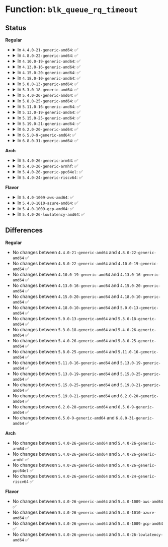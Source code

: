 # Function: <code>blk_queue_rq_timeout</code>

## Status
<b>Regular</b>
<ul>
<li>
<details>
<summary>In <code>4.4.0-21-generic-amd64</code>: ✅</summary>

```c
void blk_queue_rq_timeout(struct request_queue * q, unsigned int timeout)
```

```json
{
  "name": "blk_queue_rq_timeout",
  "collision_type": "Unique Global",
  "inline_type": "No",
  "funcs": [
    {
      "addr": 18446744071582768752,
      "name": "blk_queue_rq_timeout",
      "external": true,
      "loc": "block/blk-settings.c:62",
      "file": "block/blk-settings.c",
      "inline": "seen, unknown",
      "caller_inline": [],
      "caller_func": [
        "block/blk-mq.c:blk_mq_init_allocated_queue",
        "block/bsg-lib.c:bsg_setup_queue",
        "drivers/scsi/scsi_sysfs.c:sdev_store_timeout",
        "drivers/scsi/sd.c:sd_probe",
        "drivers/scsi/sd.c:sd_probe",
        "drivers/scsi/sr.c:sr_probe"
      ]
    }
  ],
  "symbols": [
    {
      "addr": 18446744071582768752,
      "name": "blk_queue_rq_timeout",
      "section": ".text",
      "bind": "STB_GLOBAL",
      "size": 17
    }
  ]
}
```
</details>
</li>
<li>
<details>
<summary>In <code>4.8.0-22-generic-amd64</code>: ✅</summary>

```c
void blk_queue_rq_timeout(struct request_queue * q, unsigned int timeout)
```

```json
{
  "name": "blk_queue_rq_timeout",
  "collision_type": "Unique Global",
  "inline_type": "No",
  "funcs": [
    {
      "addr": 18446744071583047120,
      "name": "blk_queue_rq_timeout",
      "external": true,
      "loc": "block/blk-settings.c:62",
      "file": "block/blk-settings.c",
      "inline": "seen, unknown",
      "caller_inline": [],
      "caller_func": [
        "block/blk-mq.c:blk_mq_init_allocated_queue",
        "block/bsg-lib.c:bsg_setup_queue",
        "drivers/scsi/scsi_sysfs.c:sdev_store_timeout",
        "drivers/scsi/sd.c:sd_probe",
        "drivers/scsi/sd.c:sd_probe",
        "drivers/scsi/sr.c:sr_probe"
      ]
    }
  ],
  "symbols": [
    {
      "addr": 18446744071583047120,
      "name": "blk_queue_rq_timeout",
      "section": ".text",
      "bind": "STB_GLOBAL",
      "size": 17
    }
  ]
}
```
</details>
</li>
<li>
<details>
<summary>In <code>4.10.0-19-generic-amd64</code>: ✅</summary>

```c
void blk_queue_rq_timeout(struct request_queue * q, unsigned int timeout)
```

```json
{
  "name": "blk_queue_rq_timeout",
  "collision_type": "Unique Global",
  "inline_type": "No",
  "funcs": [
    {
      "addr": 18446744071583152704,
      "name": "blk_queue_rq_timeout",
      "external": true,
      "loc": "block/blk-settings.c:63",
      "file": "block/blk-settings.c",
      "inline": "seen, unknown",
      "caller_inline": [],
      "caller_func": [
        "block/blk-mq.c:blk_mq_init_allocated_queue",
        "block/bsg-lib.c:bsg_setup_queue",
        "drivers/scsi/scsi_sysfs.c:sdev_store_timeout",
        "drivers/scsi/sd.c:sd_probe",
        "drivers/scsi/sd.c:sd_probe",
        "drivers/scsi/sr.c:sr_probe"
      ]
    }
  ],
  "symbols": [
    {
      "addr": 18446744071583152704,
      "name": "blk_queue_rq_timeout",
      "section": ".text",
      "bind": "STB_GLOBAL",
      "size": 17
    }
  ]
}
```
</details>
</li>
<li>
<details>
<summary>In <code>4.13.0-16-generic-amd64</code>: ✅</summary>

```c
void blk_queue_rq_timeout(struct request_queue * q, unsigned int timeout)
```

```json
{
  "name": "blk_queue_rq_timeout",
  "collision_type": "Unique Global",
  "inline_type": "No",
  "funcs": [
    {
      "addr": 18446744071583210048,
      "name": "blk_queue_rq_timeout",
      "external": true,
      "loc": "block/blk-settings.c:63",
      "file": "block/blk-settings.c",
      "inline": "seen, unknown",
      "caller_inline": [],
      "caller_func": [
        "block/blk-mq.c:blk_mq_init_allocated_queue",
        "block/bsg-lib.c:bsg_setup_queue",
        "drivers/scsi/scsi_sysfs.c:sdev_store_timeout",
        "drivers/scsi/sd.c:sd_probe",
        "drivers/scsi/sd.c:sd_probe",
        "drivers/scsi/sr.c:sr_probe"
      ]
    }
  ],
  "symbols": [
    {
      "addr": 18446744071583210048,
      "name": "blk_queue_rq_timeout",
      "section": ".text",
      "bind": "STB_GLOBAL",
      "size": 17
    }
  ]
}
```
</details>
</li>
<li>
<details>
<summary>In <code>4.15.0-20-generic-amd64</code>: ✅</summary>

```c
void blk_queue_rq_timeout(struct request_queue * q, unsigned int timeout)
```

```json
{
  "name": "blk_queue_rq_timeout",
  "collision_type": "Unique Global",
  "inline_type": "No",
  "funcs": [
    {
      "addr": 18446744071583386656,
      "name": "blk_queue_rq_timeout",
      "external": true,
      "loc": "block/blk-settings.c:63",
      "file": "block/blk-settings.c",
      "inline": "seen, unknown",
      "caller_inline": [],
      "caller_func": [
        "block/blk-mq.c:blk_mq_init_allocated_queue",
        "block/bsg-lib.c:bsg_setup_queue",
        "drivers/scsi/scsi_sysfs.c:sdev_store_timeout",
        "drivers/scsi/sd.c:sd_probe",
        "drivers/scsi/sd.c:sd_probe",
        "drivers/scsi/sr.c:sr_probe"
      ]
    }
  ],
  "symbols": [
    {
      "addr": 18446744071583386656,
      "name": "blk_queue_rq_timeout",
      "section": ".text",
      "bind": "STB_GLOBAL",
      "size": 17
    }
  ]
}
```
</details>
</li>
<li>
<details>
<summary>In <code>4.18.0-10-generic-amd64</code>: ✅</summary>

```c
void blk_queue_rq_timeout(struct request_queue * q, unsigned int timeout)
```

```json
{
  "name": "blk_queue_rq_timeout",
  "collision_type": "Unique Global",
  "inline_type": "No",
  "funcs": [
    {
      "addr": 18446744071583596640,
      "name": "blk_queue_rq_timeout",
      "external": true,
      "loc": "block/blk-settings.c:63",
      "file": "block/blk-settings.c",
      "inline": "seen, unknown",
      "caller_inline": [],
      "caller_func": [
        "block/blk-mq.c:blk_mq_init_allocated_queue",
        "block/bsg-lib.c:bsg_setup_queue",
        "drivers/scsi/scsi_sysfs.c:sdev_store_timeout",
        "drivers/scsi/sd.c:sd_probe",
        "drivers/scsi/sd.c:sd_probe",
        "drivers/scsi/sr.c:sr_probe"
      ]
    }
  ],
  "symbols": [
    {
      "addr": 18446744071583596640,
      "name": "blk_queue_rq_timeout",
      "section": ".text",
      "bind": "STB_GLOBAL",
      "size": 17
    }
  ]
}
```
</details>
</li>
<li>
<details>
<summary>In <code>5.0.0-13-generic-amd64</code>: ✅</summary>

```c
void blk_queue_rq_timeout(struct request_queue * q, unsigned int timeout)
```

```json
{
  "name": "blk_queue_rq_timeout",
  "collision_type": "Unique Global",
  "inline_type": "No",
  "funcs": [
    {
      "addr": 18446744071583703040,
      "name": "blk_queue_rq_timeout",
      "external": true,
      "loc": "block/blk-settings.c:23",
      "file": "block/blk-settings.c",
      "inline": "seen, unknown",
      "caller_inline": [],
      "caller_func": [
        "block/blk-sysfs.c:queue_io_timeout_store",
        "block/blk-mq.c:blk_mq_init_allocated_queue",
        "block/bsg-lib.c:bsg_setup_queue",
        "drivers/scsi/scsi_sysfs.c:sdev_store_timeout",
        "drivers/scsi/sd.c:sd_probe",
        "drivers/scsi/sd.c:sd_probe",
        "drivers/scsi/sr.c:sr_probe"
      ]
    }
  ],
  "symbols": [
    {
      "addr": 18446744071583703040,
      "name": "blk_queue_rq_timeout",
      "section": ".text",
      "bind": "STB_GLOBAL",
      "size": 17
    }
  ]
}
```
</details>
</li>
<li>
<details>
<summary>In <code>5.3.0-18-generic-amd64</code>: ✅</summary>

```c
void blk_queue_rq_timeout(struct request_queue * q, unsigned int timeout)
```

```json
{
  "name": "blk_queue_rq_timeout",
  "collision_type": "Unique Global",
  "inline_type": "No",
  "funcs": [
    {
      "addr": 18446744071583891680,
      "name": "blk_queue_rq_timeout",
      "external": true,
      "loc": "block/blk-settings.c:24",
      "file": "block/blk-settings.c",
      "inline": "seen, unknown",
      "caller_inline": [],
      "caller_func": [
        "block/blk-sysfs.c:queue_io_timeout_store",
        "block/blk-mq.c:blk_mq_init_allocated_queue",
        "block/bsg-lib.c:bsg_setup_queue",
        "drivers/scsi/scsi_sysfs.c:sdev_store_timeout",
        "drivers/scsi/sd.c:sd_probe",
        "drivers/scsi/sd.c:sd_probe",
        "drivers/scsi/sr.c:sr_probe"
      ]
    }
  ],
  "symbols": [
    {
      "addr": 18446744071583891680,
      "name": "blk_queue_rq_timeout",
      "section": ".text",
      "bind": "STB_GLOBAL",
      "size": 17
    }
  ]
}
```
</details>
</li>
<li>
<details>
<summary>In <code>5.4.0-26-generic-amd64</code>: ✅</summary>

```c
void blk_queue_rq_timeout(struct request_queue * q, unsigned int timeout)
```

```json
{
  "name": "blk_queue_rq_timeout",
  "collision_type": "Unique Global",
  "inline_type": "No",
  "funcs": [
    {
      "addr": 18446744071583994976,
      "name": "blk_queue_rq_timeout",
      "external": true,
      "loc": "block/blk-settings.c:25",
      "file": "block/blk-settings.c",
      "inline": "seen, unknown",
      "caller_inline": [],
      "caller_func": [
        "block/blk-sysfs.c:queue_io_timeout_store",
        "block/blk-mq.c:blk_mq_init_allocated_queue",
        "block/bsg-lib.c:bsg_setup_queue",
        "drivers/scsi/scsi_sysfs.c:sdev_store_timeout",
        "drivers/scsi/sd.c:sd_probe",
        "drivers/scsi/sd.c:sd_probe",
        "drivers/scsi/sr.c:sr_probe"
      ]
    }
  ],
  "symbols": [
    {
      "addr": 18446744071583994976,
      "name": "blk_queue_rq_timeout",
      "section": ".text",
      "bind": "STB_GLOBAL",
      "size": 17
    }
  ]
}
```
</details>
</li>
<li>
<details>
<summary>In <code>5.8.0-25-generic-amd64</code>: ✅</summary>

```c
void blk_queue_rq_timeout(struct request_queue * q, unsigned int timeout)
```

```json
{
  "name": "blk_queue_rq_timeout",
  "collision_type": "Unique Global",
  "inline_type": "No",
  "funcs": [
    {
      "addr": 18446744071584384064,
      "name": "blk_queue_rq_timeout",
      "external": true,
      "loc": "block/blk-settings.c:25",
      "file": "block/blk-settings.c",
      "inline": "seen, unknown",
      "caller_inline": [],
      "caller_func": [
        "block/blk-sysfs.c:queue_io_timeout_store",
        "block/blk-mq.c:blk_mq_init_allocated_queue",
        "block/bsg-lib.c:bsg_setup_queue",
        "drivers/scsi/scsi_sysfs.c:sdev_store_timeout",
        "drivers/scsi/sd.c:sd_probe",
        "drivers/scsi/sd.c:sd_probe",
        "drivers/scsi/sr.c:sr_probe"
      ]
    }
  ],
  "symbols": [
    {
      "addr": 18446744071584384064,
      "name": "blk_queue_rq_timeout",
      "section": ".text",
      "bind": "STB_GLOBAL",
      "size": 17
    }
  ]
}
```
</details>
</li>
<li>
<details>
<summary>In <code>5.11.0-16-generic-amd64</code>: ✅</summary>

```c
void blk_queue_rq_timeout(struct request_queue * q, unsigned int timeout)
```

```json
{
  "name": "blk_queue_rq_timeout",
  "collision_type": "Unique Global",
  "inline_type": "No",
  "funcs": [
    {
      "addr": 18446744071584498048,
      "name": "blk_queue_rq_timeout",
      "external": true,
      "loc": "block/blk-settings.c:25",
      "file": "block/blk-settings.c",
      "inline": "seen, unknown",
      "caller_inline": [],
      "caller_func": [
        "block/blk-sysfs.c:queue_io_timeout_store",
        "block/blk-mq.c:blk_mq_init_allocated_queue",
        "block/bsg-lib.c:bsg_setup_queue",
        "drivers/scsi/scsi_sysfs.c:sdev_store_timeout",
        "drivers/scsi/sd.c:sd_probe",
        "drivers/scsi/sd.c:sd_probe",
        "drivers/scsi/sr.c:sr_probe"
      ]
    }
  ],
  "symbols": [
    {
      "addr": 18446744071584498048,
      "name": "blk_queue_rq_timeout",
      "section": ".text",
      "bind": "STB_GLOBAL",
      "size": 17
    }
  ]
}
```
</details>
</li>
<li>
<details>
<summary>In <code>5.13.0-19-generic-amd64</code>: ✅</summary>

```c
void blk_queue_rq_timeout(struct request_queue * q, unsigned int timeout)
```

```json
{
  "name": "blk_queue_rq_timeout",
  "collision_type": "Unique Global",
  "inline_type": "No",
  "funcs": [
    {
      "addr": 18446744071584532720,
      "name": "blk_queue_rq_timeout",
      "external": true,
      "loc": "block/blk-settings.c:20",
      "file": "block/blk-settings.c",
      "inline": "seen, unknown",
      "caller_inline": [],
      "caller_func": [
        "block/blk-sysfs.c:queue_io_timeout_store",
        "block/blk-mq.c:blk_mq_init_allocated_queue",
        "block/bsg-lib.c:bsg_setup_queue",
        "drivers/scsi/scsi_sysfs.c:sdev_store_timeout",
        "drivers/scsi/sd.c:sd_probe",
        "drivers/scsi/sd.c:sd_probe",
        "drivers/scsi/sr.c:sr_probe"
      ]
    }
  ],
  "symbols": [
    {
      "addr": 18446744071584532720,
      "name": "blk_queue_rq_timeout",
      "section": ".text",
      "bind": "STB_GLOBAL",
      "size": 17
    }
  ]
}
```
</details>
</li>
<li>
<details>
<summary>In <code>5.15.0-25-generic-amd64</code>: ✅</summary>

```c
void blk_queue_rq_timeout(struct request_queue * q, unsigned int timeout)
```

```json
{
  "name": "blk_queue_rq_timeout",
  "collision_type": "Unique Global",
  "inline_type": "No",
  "funcs": [
    {
      "addr": 18446744071584943632,
      "name": "blk_queue_rq_timeout",
      "external": true,
      "loc": "block/blk-settings.c:21",
      "file": "block/blk-settings.c",
      "inline": "seen, unknown",
      "caller_inline": [],
      "caller_func": [
        "block/blk-sysfs.c:queue_io_timeout_store",
        "block/blk-mq.c:blk_mq_init_allocated_queue",
        "block/bsg-lib.c:bsg_setup_queue",
        "drivers/scsi/scsi_sysfs.c:sdev_store_timeout",
        "drivers/scsi/sd.c:sd_probe",
        "drivers/scsi/sd.c:sd_probe",
        "drivers/scsi/sr.c:sr_probe"
      ]
    }
  ],
  "symbols": [
    {
      "addr": 18446744071584943632,
      "name": "blk_queue_rq_timeout",
      "section": ".text",
      "bind": "STB_GLOBAL",
      "size": 17
    }
  ]
}
```
</details>
</li>
<li>
<details>
<summary>In <code>5.19.0-21-generic-amd64</code>: ✅</summary>

```c
void blk_queue_rq_timeout(struct request_queue * q, unsigned int timeout)
```

```json
{
  "name": "blk_queue_rq_timeout",
  "collision_type": "Unique Global",
  "inline_type": "No",
  "funcs": [
    {
      "addr": 18446744071585646288,
      "name": "blk_queue_rq_timeout",
      "external": true,
      "loc": "block/blk-settings.c:21",
      "file": "block/blk-settings.c",
      "inline": "seen, unknown",
      "caller_inline": [],
      "caller_func": [
        "block/blk-sysfs.c:queue_io_timeout_store",
        "block/blk-mq.c:blk_mq_init_allocated_queue",
        "block/bsg-lib.c:bsg_setup_queue",
        "drivers/scsi/scsi_sysfs.c:sdev_store_timeout",
        "drivers/scsi/sd.c:sd_probe",
        "drivers/scsi/sd.c:sd_probe",
        "drivers/scsi/sr.c:sr_probe"
      ]
    }
  ],
  "symbols": [
    {
      "addr": 18446744071585646288,
      "name": "blk_queue_rq_timeout",
      "section": ".text",
      "bind": "STB_GLOBAL",
      "size": 25
    }
  ]
}
```
</details>
</li>
<li>
<details>
<summary>In <code>6.2.0-20-generic-amd64</code>: ✅</summary>

```c
void blk_queue_rq_timeout(struct request_queue * q, unsigned int timeout)
```

```json
{
  "name": "blk_queue_rq_timeout",
  "collision_type": "Unique Global",
  "inline_type": "No",
  "funcs": [
    {
      "addr": 18446744071586418576,
      "name": "blk_queue_rq_timeout",
      "external": true,
      "loc": "block/blk-settings.c:21",
      "file": "block/blk-settings.c",
      "inline": "seen, unknown",
      "caller_inline": [],
      "caller_func": [
        "block/blk-sysfs.c:queue_io_timeout_store",
        "block/blk-mq.c:blk_mq_init_allocated_queue",
        "block/bsg-lib.c:bsg_setup_queue",
        "drivers/scsi/scsi_sysfs.c:sdev_store_timeout",
        "drivers/scsi/sd.c:sd_probe",
        "drivers/scsi/sd.c:sd_probe",
        "drivers/scsi/sr.c:sr_probe"
      ]
    }
  ],
  "symbols": [
    {
      "addr": 18446744071586418576,
      "name": "blk_queue_rq_timeout",
      "section": ".text",
      "bind": "STB_GLOBAL",
      "size": 25
    }
  ]
}
```
</details>
</li>
<li>
<details>
<summary>In <code>6.5.0-9-generic-amd64</code>: ✅</summary>

```c
void blk_queue_rq_timeout(struct request_queue * q, unsigned int timeout)
```

```json
{
  "name": "blk_queue_rq_timeout",
  "collision_type": "Unique Global",
  "inline_type": "No",
  "funcs": [
    {
      "addr": 18446744071586666096,
      "name": "blk_queue_rq_timeout",
      "external": true,
      "loc": "block/blk-settings.c:22",
      "file": "block/blk-settings.c",
      "inline": "seen, unknown",
      "caller_inline": [],
      "caller_func": [
        "block/blk-sysfs.c:queue_io_timeout_store",
        "block/blk-mq.c:blk_mq_init_allocated_queue",
        "block/bsg-lib.c:bsg_setup_queue",
        "drivers/scsi/scsi_sysfs.c:sdev_store_timeout",
        "drivers/scsi/sd.c:sd_probe",
        "drivers/scsi/sd.c:sd_probe",
        "drivers/scsi/sr.c:sr_probe"
      ]
    }
  ],
  "symbols": [
    {
      "addr": 18446744071586666096,
      "name": "blk_queue_rq_timeout",
      "section": ".text",
      "bind": "STB_GLOBAL",
      "size": 25
    }
  ]
}
```
</details>
</li>
<li>
<details>
<summary>In <code>6.8.0-31-generic-amd64</code>: ✅</summary>

```c
void blk_queue_rq_timeout(struct request_queue * q, unsigned int timeout)
```

```json
{
  "name": "blk_queue_rq_timeout",
  "collision_type": "Unique Global",
  "inline_type": "No",
  "funcs": [
    {
      "addr": 18446744071586937120,
      "name": "blk_queue_rq_timeout",
      "external": true,
      "loc": "block/blk-settings.c:22",
      "file": "block/blk-settings.c",
      "inline": "seen, unknown",
      "caller_inline": [],
      "caller_func": [
        "block/blk-sysfs.c:queue_io_timeout_store",
        "block/blk-mq.c:blk_mq_init_allocated_queue",
        "block/bsg-lib.c:bsg_setup_queue",
        "drivers/scsi/scsi_sysfs.c:sdev_store_timeout",
        "drivers/scsi/sd.c:sd_probe",
        "drivers/scsi/sd.c:sd_probe",
        "drivers/scsi/sr.c:sr_probe"
      ]
    }
  ],
  "symbols": [
    {
      "addr": 18446744071586937120,
      "name": "blk_queue_rq_timeout",
      "section": ".text",
      "bind": "STB_GLOBAL",
      "size": 22
    }
  ]
}
```
</details>
</li>
</ul>
<b>Arch</b>
<ul>
<li>
<details>
<summary>In <code>5.4.0-26-generic-arm64</code>: ✅</summary>

```c
void blk_queue_rq_timeout(struct request_queue * q, unsigned int timeout)
```

```json
{
  "name": "blk_queue_rq_timeout",
  "collision_type": "Unique Global",
  "inline_type": "No",
  "funcs": [
    {
      "addr": 18446603336495822224,
      "name": "blk_queue_rq_timeout",
      "external": true,
      "loc": "block/blk-settings.c:25",
      "file": "block/blk-settings.c",
      "inline": "seen, unknown",
      "caller_inline": [],
      "caller_func": [
        "block/blk-sysfs.c:queue_io_timeout_store",
        "block/blk-mq.c:blk_mq_init_allocated_queue",
        "block/bsg-lib.c:bsg_setup_queue",
        "drivers/scsi/scsi_sysfs.c:sdev_store_timeout",
        "drivers/scsi/sd.c:sd_probe",
        "drivers/scsi/sd.c:sd_probe",
        "drivers/scsi/sr.c:sr_probe",
        "drivers/mmc/core/queue.c:mmc_init_queue"
      ]
    }
  ],
  "symbols": [
    {
      "addr": 18446603336495822224,
      "name": "blk_queue_rq_timeout",
      "section": ".text",
      "bind": "STB_GLOBAL",
      "size": 44
    }
  ]
}
```
</details>
</li>
<li>
<details>
<summary>In <code>5.4.0-26-generic-armhf</code>: ✅</summary>

```c
void blk_queue_rq_timeout(struct request_queue * q, unsigned int timeout)
```

```json
{
  "name": "blk_queue_rq_timeout",
  "collision_type": "Unique Global",
  "inline_type": "No",
  "funcs": [
    {
      "addr": 3229171852,
      "name": "blk_queue_rq_timeout",
      "external": true,
      "loc": "block/blk-settings.c:25",
      "file": "block/blk-settings.c",
      "inline": "seen, unknown",
      "caller_inline": [],
      "caller_func": [
        "block/blk-sysfs.c:queue_io_timeout_store",
        "block/blk-mq.c:blk_mq_init_allocated_queue",
        "block/bsg-lib.c:bsg_setup_queue",
        "drivers/scsi/scsi_sysfs.c:sdev_store_timeout",
        "drivers/scsi/sd.c:sd_probe",
        "drivers/scsi/sr.c:sr_probe",
        "drivers/mmc/core/queue.c:mmc_init_queue"
      ]
    }
  ],
  "symbols": [
    {
      "addr": 3229171852,
      "name": "blk_queue_rq_timeout",
      "section": ".text",
      "bind": "STB_GLOBAL",
      "size": 28
    }
  ]
}
```
</details>
</li>
<li>
<details>
<summary>In <code>5.4.0-26-generic-ppc64el</code>: ✅</summary>

```c
void blk_queue_rq_timeout(struct request_queue * q, unsigned int timeout)
```

```json
{
  "name": "blk_queue_rq_timeout",
  "collision_type": "Unique Global",
  "inline_type": "No",
  "funcs": [
    {
      "addr": 13835058055290011376,
      "name": "blk_queue_rq_timeout",
      "external": true,
      "loc": "block/blk-settings.c:25",
      "file": "block/blk-settings.c",
      "inline": "seen, unknown",
      "caller_inline": [],
      "caller_func": [
        "block/blk-sysfs.c:queue_io_timeout_store",
        "block/blk-mq.c:blk_mq_init_allocated_queue",
        "block/bsg-lib.c:bsg_setup_queue",
        "drivers/scsi/scsi_sysfs.c:sdev_store_timeout",
        "drivers/scsi/sd.c:sd_probe",
        "drivers/scsi/sd.c:sd_probe",
        "drivers/scsi/sr.c:sr_probe"
      ]
    }
  ],
  "symbols": [
    {
      "addr": 13835058055290011376,
      "name": "blk_queue_rq_timeout",
      "section": ".text",
      "bind": "STB_GLOBAL",
      "size": 16
    }
  ]
}
```
</details>
</li>
<li>
<details>
<summary>In <code>5.4.0-24-generic-riscv64</code>: ✅</summary>

```c
void blk_queue_rq_timeout(struct request_queue * q, unsigned int timeout)
```

```json
{
  "name": "blk_queue_rq_timeout",
  "collision_type": "Unique Global",
  "inline_type": "No",
  "funcs": [
    {
      "addr": 18446743936274957102,
      "name": "blk_queue_rq_timeout",
      "external": true,
      "loc": "block/blk-settings.c:25",
      "file": "block/blk-settings.c",
      "inline": "seen, unknown",
      "caller_inline": [],
      "caller_func": [
        "block/blk-sysfs.c:queue_io_timeout_store",
        "block/blk-mq.c:blk_mq_init_allocated_queue",
        "block/bsg-lib.c:bsg_setup_queue",
        "drivers/scsi/scsi_sysfs.c:sdev_store_timeout",
        "drivers/scsi/sd.c:sd_probe",
        "drivers/scsi/sd.c:sd_probe",
        "drivers/scsi/sr.c:sr_probe",
        "drivers/mmc/core/queue.c:mmc_init_queue"
      ]
    }
  ],
  "symbols": [
    {
      "addr": 18446743936274957102,
      "name": "blk_queue_rq_timeout",
      "section": ".text",
      "bind": "STB_GLOBAL",
      "size": 42
    }
  ]
}
```
</details>
</li>
</ul>
<b>Flavor</b>
<ul>
<li>
<details>
<summary>In <code>5.4.0-1009-aws-amd64</code>: ✅</summary>

```c
void blk_queue_rq_timeout(struct request_queue * q, unsigned int timeout)
```

```json
{
  "name": "blk_queue_rq_timeout",
  "collision_type": "Unique Global",
  "inline_type": "No",
  "funcs": [
    {
      "addr": 18446744071583963712,
      "name": "blk_queue_rq_timeout",
      "external": true,
      "loc": "block/blk-settings.c:25",
      "file": "block/blk-settings.c",
      "inline": "seen, unknown",
      "caller_inline": [],
      "caller_func": [
        "block/blk-sysfs.c:queue_io_timeout_store",
        "block/blk-mq.c:blk_mq_init_allocated_queue",
        "block/bsg-lib.c:bsg_setup_queue",
        "drivers/scsi/scsi_sysfs.c:sdev_store_timeout",
        "drivers/scsi/sd.c:sd_probe",
        "drivers/scsi/sd.c:sd_probe",
        "drivers/scsi/sr.c:sr_probe"
      ]
    }
  ],
  "symbols": [
    {
      "addr": 18446744071583963712,
      "name": "blk_queue_rq_timeout",
      "section": ".text",
      "bind": "STB_GLOBAL",
      "size": 17
    }
  ]
}
```
</details>
</li>
<li>
<details>
<summary>In <code>5.4.0-1010-azure-amd64</code>: ✅</summary>

```c
void blk_queue_rq_timeout(struct request_queue * q, unsigned int timeout)
```

```json
{
  "name": "blk_queue_rq_timeout",
  "collision_type": "Unique Global",
  "inline_type": "No",
  "funcs": [
    {
      "addr": 18446744071583900624,
      "name": "blk_queue_rq_timeout",
      "external": true,
      "loc": "block/blk-settings.c:25",
      "file": "block/blk-settings.c",
      "inline": "seen, unknown",
      "caller_inline": [],
      "caller_func": [
        "block/blk-sysfs.c:queue_io_timeout_store",
        "block/blk-mq.c:blk_mq_init_allocated_queue",
        "block/bsg-lib.c:bsg_setup_queue",
        "drivers/scsi/scsi_sysfs.c:sdev_store_timeout",
        "drivers/scsi/scsi_transport_fc.c:fc_remote_port_create",
        "drivers/scsi/scsi_transport_fc.c:fc_host_setup",
        "drivers/scsi/sd.c:sd_probe",
        "drivers/scsi/sd.c:sd_probe",
        "drivers/scsi/sr.c:sr_probe"
      ]
    }
  ],
  "symbols": [
    {
      "addr": 18446744071583900624,
      "name": "blk_queue_rq_timeout",
      "section": ".text",
      "bind": "STB_GLOBAL",
      "size": 17
    }
  ]
}
```
</details>
</li>
<li>
<details>
<summary>In <code>5.4.0-1009-gcp-amd64</code>: ✅</summary>

```c
void blk_queue_rq_timeout(struct request_queue * q, unsigned int timeout)
```

```json
{
  "name": "blk_queue_rq_timeout",
  "collision_type": "Unique Global",
  "inline_type": "No",
  "funcs": [
    {
      "addr": 18446744071583947472,
      "name": "blk_queue_rq_timeout",
      "external": true,
      "loc": "block/blk-settings.c:25",
      "file": "block/blk-settings.c",
      "inline": "seen, unknown",
      "caller_inline": [],
      "caller_func": [
        "block/blk-sysfs.c:queue_io_timeout_store",
        "block/blk-mq.c:blk_mq_init_allocated_queue",
        "block/bsg-lib.c:bsg_setup_queue",
        "drivers/scsi/scsi_sysfs.c:sdev_store_timeout",
        "drivers/scsi/sd.c:sd_probe",
        "drivers/scsi/sd.c:sd_probe",
        "drivers/scsi/sr.c:sr_probe"
      ]
    }
  ],
  "symbols": [
    {
      "addr": 18446744071583947472,
      "name": "blk_queue_rq_timeout",
      "section": ".text",
      "bind": "STB_GLOBAL",
      "size": 17
    }
  ]
}
```
</details>
</li>
<li>
<details>
<summary>In <code>5.4.0-26-lowlatency-amd64</code>: ✅</summary>

```c
void blk_queue_rq_timeout(struct request_queue * q, unsigned int timeout)
```

```json
{
  "name": "blk_queue_rq_timeout",
  "collision_type": "Unique Global",
  "inline_type": "No",
  "funcs": [
    {
      "addr": 18446744071584049456,
      "name": "blk_queue_rq_timeout",
      "external": true,
      "loc": "block/blk-settings.c:25",
      "file": "block/blk-settings.c",
      "inline": "seen, unknown",
      "caller_inline": [],
      "caller_func": [
        "block/blk-sysfs.c:queue_io_timeout_store",
        "block/blk-mq.c:blk_mq_init_allocated_queue",
        "block/bsg-lib.c:bsg_setup_queue",
        "drivers/scsi/scsi_sysfs.c:sdev_store_timeout",
        "drivers/scsi/sd.c:sd_probe",
        "drivers/scsi/sd.c:sd_probe",
        "drivers/scsi/sr.c:sr_probe"
      ]
    }
  ],
  "symbols": [
    {
      "addr": 18446744071584049456,
      "name": "blk_queue_rq_timeout",
      "section": ".text",
      "bind": "STB_GLOBAL",
      "size": 17
    }
  ]
}
```
</details>
</li>
</ul>

## Differences
<b>Regular</b>
<ul>
<li>
No changes between <code>4.4.0-21-generic-amd64</code> and <code>4.8.0-22-generic-amd64</code> ✅
</li>
<li>
No changes between <code>4.8.0-22-generic-amd64</code> and <code>4.10.0-19-generic-amd64</code> ✅
</li>
<li>
No changes between <code>4.10.0-19-generic-amd64</code> and <code>4.13.0-16-generic-amd64</code> ✅
</li>
<li>
No changes between <code>4.13.0-16-generic-amd64</code> and <code>4.15.0-20-generic-amd64</code> ✅
</li>
<li>
No changes between <code>4.15.0-20-generic-amd64</code> and <code>4.18.0-10-generic-amd64</code> ✅
</li>
<li>
No changes between <code>4.18.0-10-generic-amd64</code> and <code>5.0.0-13-generic-amd64</code> ✅
</li>
<li>
No changes between <code>5.0.0-13-generic-amd64</code> and <code>5.3.0-18-generic-amd64</code> ✅
</li>
<li>
No changes between <code>5.3.0-18-generic-amd64</code> and <code>5.4.0-26-generic-amd64</code> ✅
</li>
<li>
No changes between <code>5.4.0-26-generic-amd64</code> and <code>5.8.0-25-generic-amd64</code> ✅
</li>
<li>
No changes between <code>5.8.0-25-generic-amd64</code> and <code>5.11.0-16-generic-amd64</code> ✅
</li>
<li>
No changes between <code>5.11.0-16-generic-amd64</code> and <code>5.13.0-19-generic-amd64</code> ✅
</li>
<li>
No changes between <code>5.13.0-19-generic-amd64</code> and <code>5.15.0-25-generic-amd64</code> ✅
</li>
<li>
No changes between <code>5.15.0-25-generic-amd64</code> and <code>5.19.0-21-generic-amd64</code> ✅
</li>
<li>
No changes between <code>5.19.0-21-generic-amd64</code> and <code>6.2.0-20-generic-amd64</code> ✅
</li>
<li>
No changes between <code>6.2.0-20-generic-amd64</code> and <code>6.5.0-9-generic-amd64</code> ✅
</li>
<li>
No changes between <code>6.5.0-9-generic-amd64</code> and <code>6.8.0-31-generic-amd64</code> ✅
</li>
</ul>
<b>Arch</b>
<ul>
<li>
No changes between <code>5.4.0-26-generic-amd64</code> and <code>5.4.0-26-generic-arm64</code> ✅
</li>
<li>
No changes between <code>5.4.0-26-generic-amd64</code> and <code>5.4.0-26-generic-armhf</code> ✅
</li>
<li>
No changes between <code>5.4.0-26-generic-amd64</code> and <code>5.4.0-26-generic-ppc64el</code> ✅
</li>
<li>
No changes between <code>5.4.0-26-generic-amd64</code> and <code>5.4.0-24-generic-riscv64</code> ✅
</li>
</ul>
<b>Flavor</b>
<ul>
<li>
No changes between <code>5.4.0-26-generic-amd64</code> and <code>5.4.0-1009-aws-amd64</code> ✅
</li>
<li>
No changes between <code>5.4.0-26-generic-amd64</code> and <code>5.4.0-1010-azure-amd64</code> ✅
</li>
<li>
No changes between <code>5.4.0-26-generic-amd64</code> and <code>5.4.0-1009-gcp-amd64</code> ✅
</li>
<li>
No changes between <code>5.4.0-26-generic-amd64</code> and <code>5.4.0-26-lowlatency-amd64</code> ✅
</li>
</ul>

